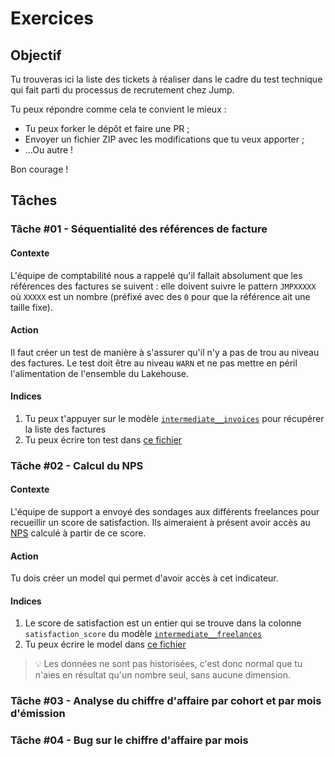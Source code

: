 # Exercices

## Objectif

Tu trouveras ici la liste des tickets à réaliser dans le cadre du test technique qui fait parti du processus de recrutement chez Jump. 

Tu peux répondre comme cela te convient le mieux : 
* Tu peux forker le dépôt et faire une PR ;
* Envoyer un fichier ZIP avec les modifications que tu veux apporter ;
* ...Ou autre ! 

Bon courage !


## Tâches


### Tâche #01 - Séquentialité des références de facture

#### Contexte
L'équipe de comptabilité nous a rappelé qu'il fallait absolument que les références des factures se suivent : elle doivent suivre le pattern `JMPXXXXX` où `XXXXX` est un nombre (préfixé avec des `0` pour que la référence ait une taille fixe).


#### Action
Il faut créer un test de manière à s'assurer qu'il n'y a pas de trou au niveau des factures. Le test doit être au niveau `WARN` et ne pas mettre en péril l'alimentation de l'ensemble du Lakehouse.


#### Indices
1) Tu peux t'appuyer sur le modèle [`intermediate__invoices`](../dbt/models/intermediate/intermediate__invoices.sql) pour récupérer la liste des factures
2) Tu peux écrire ton test dans [ce fichier](../dbt/tests/intermediate/intermediate__invoice_references_should_be_sequential.sql)


### Tâche #02 - Calcul du NPS

#### Contexte
L'équipe de support a envoyé des sondages aux différents freelances pour recueillir un score de satisfaction. 
Ils aimeraient à présent avoir accès au [NPS](https://www.qualtrics.com/fr/gestion-de-l-experience/client/nps/) calculé à partir de ce score.

#### Action
Tu dois créer un model qui permet d'avoir accès à cet indicateur.

#### Indices
1) Le score de satisfaction est un entier qui se trouve dans la colonne `satisfaction_score` du modèle [`intermediate__freelances`](../dbt/models/intermediate/intermediate__freelances.sql#L11)
3) Tu peux écrire le model dans [ce fichier](../dbt/models/marts/kpi/marts__kpi_nps.sql)

> 💡 Les données ne sont pas historisées, c'est donc normal que tu n'aies en résultat qu'un nombre seul, sans aucune dimension.


### Tâche #03 - Analyse du chiffre d'affaire par cohort et par mois d'émission

### Tâche #04 - Bug sur le chiffre d'affaire par mois